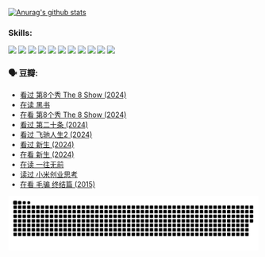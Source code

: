 
[![Anurag's github stats](https://github-readme-stats.vercel.app/api?username=w940853815)](https://github.com/anuraghazra/github-readme-stats)

### Skills:

<code><img height="32" src="https://cdn.jsdelivr.net/npm/simple-icons@v5/icons/python.svg"></code>
<code><img height="32" src="https://cdn.jsdelivr.net/npm/simple-icons@v5/icons/javascript.svg"></code>
<code><img height="32" src="https://cdn.jsdelivr.net/npm/simple-icons@v5/icons/django.svg"></code>
<code><img height="32" src="https://cdn.jsdelivr.net/npm/simple-icons@v5/icons/flask.svg"></code>
<code><img height="32" src="https://cdn.jsdelivr.net/npm/simple-icons@v5/icons/vuetify.svg"></code>
<code><img height="32" src="https://cdn.jsdelivr.net/npm/simple-icons@v5/icons/git.svg"></code>
<code><img height="32" src="https://cdn.jsdelivr.net/npm/simple-icons@v5/icons/docker.svg"></code>
<code><img height="32" src="https://cdn.jsdelivr.net/npm/simple-icons@v5/icons/postgresql.svg"></code>
<code><img height="32" src="https://cdn.jsdelivr.net/npm/simple-icons@v5/icons/elasticsearch.svg"></code>
<code><img height="32" src="https://cdn.jsdelivr.net/npm/simple-icons@v5/icons/macos.svg"></code>
<code><img height="32" src="https://cdn.jsdelivr.net/npm/simple-icons@v5/icons/linux.svg"></code>

### 🗣 豆瓣:

<!-- DOUBAN-ACTIVITIES:START -->
- [看过 第8个秀 The 8 Show‎ (2024)](https://www.douban.com/people/136069238/status/4622960077/?_i=17203962)
- [在读 黑书](https://www.douban.com/people/136069238/status/4621189759/?_i=17203962)
- [在看 第8个秀 The 8 Show‎ (2024)](https://www.douban.com/people/136069238/status/4619801154/?_i=17203962)
- [看过 第二十条‎ (2024)](https://www.douban.com/people/136069238/status/4618624208/?_i=17203962)
- [看过 飞驰人生2‎ (2024)](https://www.douban.com/people/136069238/status/4616048805/?_i=17203962)
- [看过 新生‎ (2024)](https://www.douban.com/people/136069238/status/4612373431/?_i=17203962)
- [在看 新生‎ (2024)](https://www.douban.com/people/136069238/status/4607441062/?_i=17203962)
- [在读 一往无前](https://www.douban.com/people/136069238/status/4590507310/?_i=17203962)
- [读过 小米创业思考](https://www.douban.com/people/136069238/status/4590506983/?_i=17203962)
- [在看 毛骗 终结篇‎ (2015)](https://www.douban.com/people/136069238/status/4581971924/?_i=17203962)
<!-- DOUBAN-ACTIVITIES:END -->


![Snake animation](https://raw.githubusercontent.com/w940853815/w940853815/output/github-contribution-grid-snake.svg)

<!--
**w940853815/w940853815** is a ✨ _special_ ✨ repository because its `README.md` (this file) appears on your GitHub profile.

Here are some ideas to get you started:

- 🔭 I’m currently working on ...
- 🌱 I’m currently learning ...
- 👯 I’m looking to collaborate on ...
- 🤔 I’m looking for help with ...
- 💬 Ask me about ...
- 📫 How to reach me: ...
- 😄 Pronouns: ...
- ⚡ Fun fact: ...
-->
